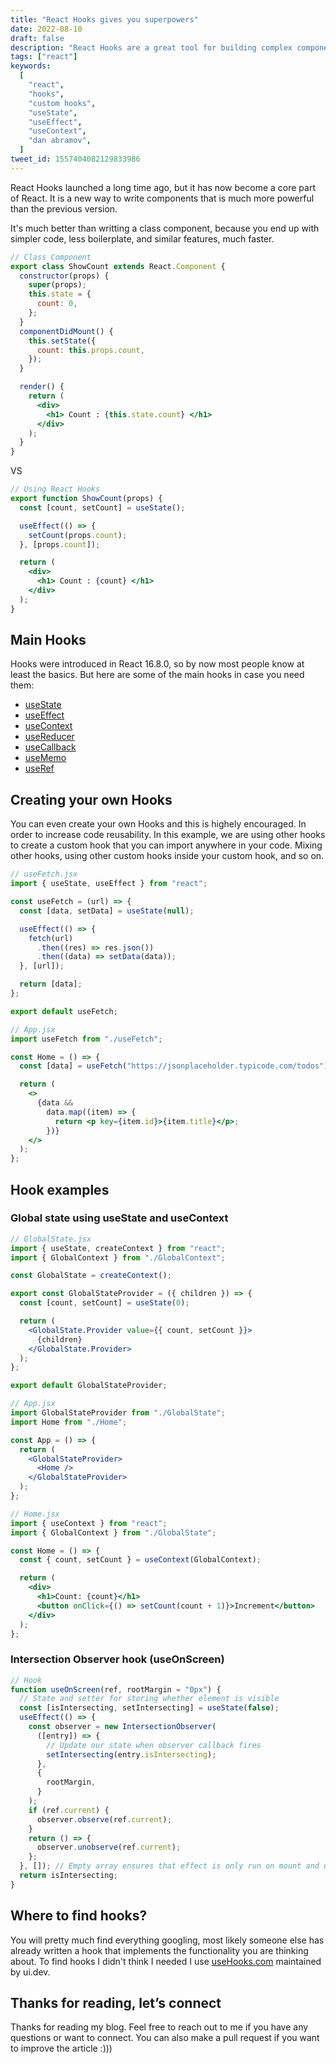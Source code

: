 ```yaml
---
title: "React Hooks gives you superpowers"
date: 2022-08-10
draft: false
description: "React Hooks are a great tool for building complex components. But they are also a great tool for building simple components. This article is about the various ways you might want to use Hooks."
tags: ["react"]
keywords:
  [
    "react",
    "hooks",
    "custom hooks",
    "useState",
    "useEffect",
    "useContext",
    "dan abramov",
  ]
tweet_id: 1557404082129833986
---
```


React Hooks launched a long time ago, but it has now become a core part of React. It is a new way to write components that is much more powerful than the previous version.

It's much better than writting a class component, because you end up with simpler code, less boilerplate, and similar features, much faster.

```jsx
// Class Component
export class ShowCount extends React.Component {
  constructor(props) {
    super(props);
    this.state = {
      count: 0,
    };
  }
  componentDidMount() {
    this.setState({
      count: this.props.count,
    });
  }

  render() {
    return (
      <div>
        <h1> Count : {this.state.count} </h1>
      </div>
    );
  }
}
```

VS

```jsx
// Using React Hooks
export function ShowCount(props) {
  const [count, setCount] = useState();

  useEffect(() => {
    setCount(props.count);
  }, [props.count]);

  return (
    <div>
      <h1> Count : {count} </h1>
    </div>
  );
}
```

## Main Hooks

Hooks were introduced in React 16.8.0, so by now most people know at least the basics. But here are some of the main hooks in case you need them:

- [useState](https://es.reactjs.org/docs/hooks-reference.html#usestate)
- [useEffect](https://es.reactjs.org/docs/hooks-reference.html#useeffect)
- [useContext](https://es.reactjs.org/docs/hooks-reference.html#usecontext)
- [useReducer](https://es.reactjs.org/docs/hooks-reference.html#usereducer)
- [useCallback](https://es.reactjs.org/docs/hooks-reference.html#usecallback)
- [useMemo](https://es.reactjs.org/docs/hooks-reference.html#usememo)
- [useRef](https://es.reactjs.org/docs/hooks-reference.html#useref)

## Creating your own Hooks

You can even create your own Hooks and this is highely encouraged. In order to increase code reusability. In this example, we are using other hooks to create a custom hook that you can import anywhere in your code. Mixing other hooks, using other custom hooks inside your custom hook, and so on.

```jsx
// useFetch.jsx
import { useState, useEffect } from "react";

const useFetch = (url) => {
  const [data, setData] = useState(null);

  useEffect(() => {
    fetch(url)
      .then((res) => res.json())
      .then((data) => setData(data));
  }, [url]);

  return [data];
};

export default useFetch;

// App.jsx
import useFetch from "./useFetch";

const Home = () => {
  const [data] = useFetch("https://jsonplaceholder.typicode.com/todos");

  return (
    <>
      {data &&
        data.map((item) => {
          return <p key={item.id}>{item.title}</p>;
        })}
    </>
  );
};
```

## Hook examples

### Global state using useState and useContext

```jsx
// GlobalState.jsx
import { useState, createContext } from "react";
import { GlobalContext } from "./GlobalContext";

const GlobalState = createContext();

export const GlobalStateProvider = ({ children }) => {
  const [count, setCount] = useState(0);

  return (
    <GlobalState.Provider value={{ count, setCount }}>
      {children}
    </GlobalState.Provider>
  );
};

export default GlobalStateProvider;

// App.jsx
import GlobalStateProvider from "./GlobalState";
import Home from "./Home";

const App = () => {
  return (
    <GlobalStateProvider>
      <Home />
    </GlobalStateProvider>
  );
};

// Home.jsx
import { useContext } from "react";
import { GlobalContext } from "./GlobalState";

const Home = () => {
  const { count, setCount } = useContext(GlobalContext);

  return (
    <div>
      <h1>Count: {count}</h1>
      <button onClick={() => setCount(count + 1)}>Increment</button>
    </div>
  );
};
```

### Intersection Observer hook (useOnScreen)

```jsx
// Hook
function useOnScreen(ref, rootMargin = "0px") {
  // State and setter for storing whether element is visible
  const [isIntersecting, setIntersecting] = useState(false);
  useEffect(() => {
    const observer = new IntersectionObserver(
      ([entry]) => {
        // Update our state when observer callback fires
        setIntersecting(entry.isIntersecting);
      },
      {
        rootMargin,
      }
    );
    if (ref.current) {
      observer.observe(ref.current);
    }
    return () => {
      observer.unobserve(ref.current);
    };
  }, []); // Empty array ensures that effect is only run on mount and unmount
  return isIntersecting;
}
```

## Where to find hooks?

You will pretty much find everything googling, most likely someone else has already written a hook that implements the functionality you are thinking about. To find hooks I didn't think I needed I use [useHooks.com](https://usehooks.com/) maintained by ui.dev.

## Thanks for reading, let’s connect

Thanks for reading my blog. Feel free to reach out to me if you have any questions or want to connect. You can also make a pull request if you want to improve the article :)))
